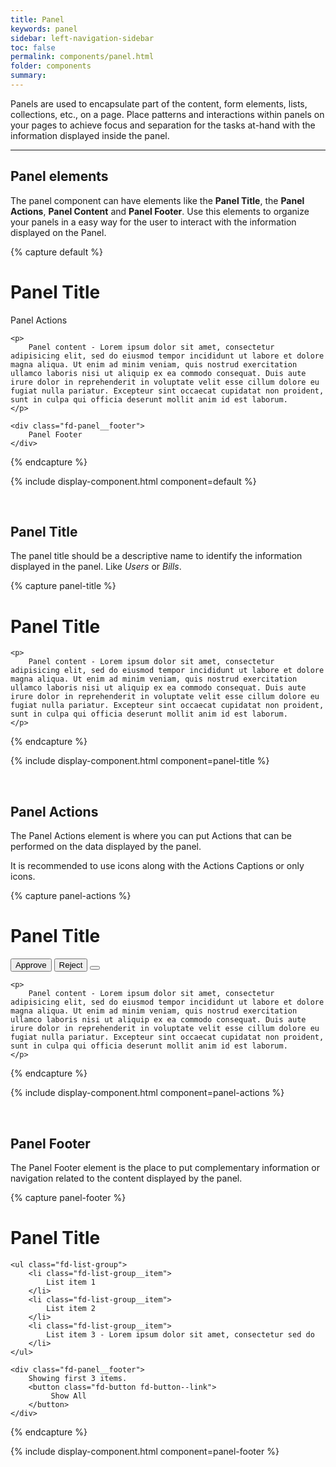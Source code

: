 ```yaml
---
title: Panel
keywords: panel
sidebar: left-navigation-sidebar
toc: false
permalink: components/panel.html
folder: components
summary:
---
```

Panels are used to encapsulate part of the content, form elements, lists, collections, etc., on a page. Place patterns and interactions within panels on your pages to achieve focus and separation for the tasks at-hand with the information displayed inside the panel.

<hr/>

## Panel elements

The panel component can have elements like the **Panel Title**, the **Panel Actions**, **Panel Content** and **Panel Footer**. Use this elements to organize your panels in a easy way for the user to interact with the information displayed on the Panel.

{% capture default %}
<div class="fd-panel">
    <div class="fd-panel__header">
        <h1 class="fd-panel__title">
            Panel Title
        </h1>
        <div class="fd-panel__actions">
            Panel Actions
        </div>
    </div>

    <p>
        Panel content - Lorem ipsum dolor sit amet, consectetur adipisicing elit, sed do eiusmod tempor incididunt ut labore et dolore magna aliqua. Ut enim ad minim veniam, quis nostrud exercitation ullamco laboris nisi ut aliquip ex ea commodo consequat. Duis aute irure dolor in reprehenderit in voluptate velit esse cillum dolore eu fugiat nulla pariatur. Excepteur sint occaecat cupidatat non proident, sunt in culpa qui officia deserunt mollit anim id est laborum.
    </p>

    <div class="fd-panel__footer">
        Panel Footer
    </div>
</div>
{% endcapture %}

{% include display-component.html component=default %}

<br/>

## Panel Title

The panel title should be a descriptive name to identify the information displayed in the panel. Like *Users* or *Bills*.

{% capture panel-title %}
<div class="fd-panel">
    <div class="fd-panel__header">
        <h1 class="fd-panel__title">
            Panel Title
        </h1>
    </div>

    <p>
        Panel content - Lorem ipsum dolor sit amet, consectetur adipisicing elit, sed do eiusmod tempor incididunt ut labore et dolore magna aliqua. Ut enim ad minim veniam, quis nostrud exercitation ullamco laboris nisi ut aliquip ex ea commodo consequat. Duis aute irure dolor in reprehenderit in voluptate velit esse cillum dolore eu fugiat nulla pariatur. Excepteur sint occaecat cupidatat non proident, sunt in culpa qui officia deserunt mollit anim id est laborum.
    </p>
</div>
{% endcapture %}

{% include display-component.html component=panel-title %}

<br/>

## Panel Actions

The Panel Actions element is where you can put Actions that can be performed on the data displayed by the panel.

It is recommended to use icons along with the Actions Captions or only icons.

{% capture panel-actions %}
<div class="fd-panel">
    <div class="fd-panel__header">
        <h1 class="fd-panel__title">
            Panel Title
        </h1>
        <div class="fd-panel__actions">
            <button class="fd-button fd-button--text">
                <i class="fd-icon fd-icon--checked fd-icon--medium"></i>
                Approve
            </button>
            <button class="fd-button fd-button--text">
                <i class="fd-icon fd-icon--close fd-icon--medium"></i>
                Reject
            </button>
            <button class="fd-button fd-button--text fd-button--icon">
                <i class="fd-icon fd-icon--edit fd-icon--medium"></i>
            </button>
        </div>
    </div>

    <p>
        Panel content - Lorem ipsum dolor sit amet, consectetur adipisicing elit, sed do eiusmod tempor incididunt ut labore et dolore magna aliqua. Ut enim ad minim veniam, quis nostrud exercitation ullamco laboris nisi ut aliquip ex ea commodo consequat. Duis aute irure dolor in reprehenderit in voluptate velit esse cillum dolore eu fugiat nulla pariatur. Excepteur sint occaecat cupidatat non proident, sunt in culpa qui officia deserunt mollit anim id est laborum.
    </p>
</div>
{% endcapture %}

{% include display-component.html component=panel-actions %}

<br/>

## Panel Footer

The Panel Footer element is the place to put complementary information or navigation related to the content displayed by the panel.

{% capture panel-footer %}
<div class="fd-panel">
    <div class="fd-panel__header">
        <h1 class="fd-panel__title">
            Panel Title
        </h1>
    </div>

    <ul class="fd-list-group">
        <li class="fd-list-group__item">
            List item 1
        </li>
        <li class="fd-list-group__item">
            List item 2
        </li>
        <li class="fd-list-group__item">
            List item 3 - Lorem ipsum dolor sit amet, consectetur sed do
        </li>
    </ul>

    <div class="fd-panel__footer">
        Showing first 3 items.
        <button class="fd-button fd-button--link">
             Show All
        </button>
    </div>    
</div>
{% endcapture %}

{% include display-component.html component=panel-footer %}
